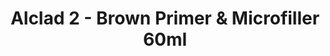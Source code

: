 ---
layout: product
title: "Alclad 2 - Brown Primer & Microfiller 60ml"
price: "TBA" 
desc: "Metalizer boja"
img_path: "/assets/img/ALC308.webp"
brand: "N/A"
available: false
special_offer: false
new: false
soon: false
cat: "040000"
subcat: "040300"
subsubcat: "0N/A"
sifra: "ALC308"
popular: false
spec: false
---